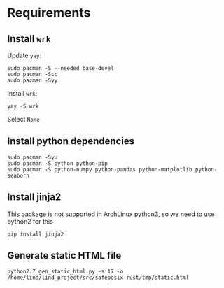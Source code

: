 # Requirements

## Install `wrk`

Update `yay`:

```
sudo pacman -S --needed base-devel
sudo pacman -Scc
sudo pacman -Syy
```

Install `wrk`:

```
yay -S wrk
```

Select `None` 

## Install python dependencies

```
sudo pacman -Syu
sudo pacman -S python python-pip
sudo pacman -S python-numpy python-pandas python-matplotlib python-seaborn
```

## Install jinja2

This package is not supported in ArchLinux python3, so we need to use python2 for this

```
pip install jinja2
```

## Generate static HTML file

```
python2.7 gen_static_html.py -s 17 -o /home/lind/lind_project/src/safeposix-rust/tmp/static.html
```
